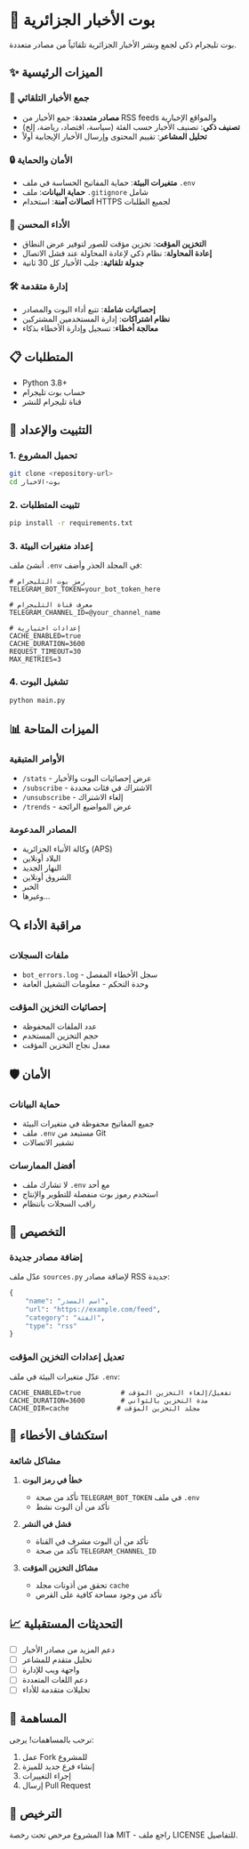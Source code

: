 # 🤖 بوت الأخبار الجزائرية

بوت تليجرام ذكي لجمع ونشر الأخبار الجزائرية تلقائياً من مصادر متعددة.

## ✨ الميزات الرئيسية

### 📰 جمع الأخبار التلقائي
- **مصادر متعددة**: جمع الأخبار من RSS feeds والمواقع الإخبارية
- **تصنيف ذكي**: تصنيف الأخبار حسب الفئة (سياسة، اقتصاد، رياضة، إلخ)
- **تحليل المشاعر**: تقييم المحتوى وإرسال الأخبار الإيجابية أولاً

### 🔒 الأمان والحماية
- **متغيرات البيئة**: حماية المفاتيح الحساسة في ملف `.env`
- **حماية البيانات**: ملف `.gitignore` شامل
- **اتصالات آمنة**: استخدام HTTPS لجميع الطلبات

### 🚀 الأداء المحسن
- **التخزين المؤقت**: تخزين مؤقت للصور لتوفير عرض النطاق
- **إعادة المحاولة**: نظام ذكي لإعادة المحاولة عند فشل الاتصال
- **جدولة تلقائية**: جلب الأخبار كل 30 ثانية

### 🛠️ إدارة متقدمة
- **إحصائيات شاملة**: تتبع أداء البوت والمصادر
- **نظام اشتراكات**: إدارة المستخدمين المشتركين
- **معالجة أخطاء**: تسجيل وإدارة الأخطاء بذكاء

## 📋 المتطلبات

- Python 3.8+
- حساب بوت تليجرام
- قناة تليجرام للنشر

## 🔧 التثبيت والإعداد

### 1. تحميل المشروع
```bash
git clone <repository-url>
cd بوت-الاخبار
```

### 2. تثبيت المتطلبات
```bash
pip install -r requirements.txt
```

### 3. إعداد متغيرات البيئة
أنشئ ملف `.env` في المجلد الجذر وأضف:

```env
# رمز بوت التليجرام
TELEGRAM_BOT_TOKEN=your_bot_token_here

# معرف قناة التليجرام
TELEGRAM_CHANNEL_ID=@your_channel_name

# إعدادات اختيارية
CACHE_ENABLED=true
CACHE_DURATION=3600
REQUEST_TIMEOUT=30
MAX_RETRIES=3
```

### 4. تشغيل البوت
```bash
python main.py
```

## 📊 الميزات المتاحة

### الأوامر المتبقية
- `/stats` - عرض إحصائيات البوت والأخبار
- `/subscribe` - الاشتراك في فئات محددة
- `/unsubscribe` - إلغاء الاشتراك
- `/trends` - عرض المواضيع الرائجة

### المصادر المدعومة
- وكالة الأنباء الجزائرية (APS)
- البلاد أونلاين
- النهار الجديد
- الشروق أونلاين
- الخبر
- وغيرها...

## 🔍 مراقبة الأداء

### ملفات السجلات
- `bot_errors.log` - سجل الأخطاء المفصل
- وحدة التحكم - معلومات التشغيل العامة

### إحصائيات التخزين المؤقت
- عدد الملفات المحفوظة
- حجم التخزين المستخدم
- معدل نجاح التخزين المؤقت

## 🛡️ الأمان

### حماية البيانات
- جميع المفاتيح محفوظة في متغيرات البيئة
- ملف `.env` مستبعد من Git
- تشفير الاتصالات

### أفضل الممارسات
- لا تشارك ملف `.env` مع أحد
- استخدم رموز بوت منفصلة للتطوير والإنتاج
- راقب السجلات بانتظام

## 🔧 التخصيص

### إضافة مصادر جديدة
عدّل ملف `sources.py` لإضافة مصادر RSS جديدة:

```python
{
    "name": "اسم المصدر",
    "url": "https://example.com/feed",
    "category": "الفئة",
    "type": "rss"
}
```

### تعديل إعدادات التخزين المؤقت
عدّل متغيرات البيئة في ملف `.env`:

```env
CACHE_ENABLED=true          # تفعيل/إلغاء التخزين المؤقت
CACHE_DURATION=3600         # مدة التخزين بالثواني
CACHE_DIR=cache            # مجلد التخزين المؤقت
```

## 🐛 استكشاف الأخطاء

### مشاكل شائعة

1. **خطأ في رمز البوت**
   - تأكد من صحة `TELEGRAM_BOT_TOKEN` في ملف `.env`
   - تأكد من أن البوت نشط

2. **فشل في النشر**
   - تأكد من أن البوت مشرف في القناة
   - تأكد من صحة `TELEGRAM_CHANNEL_ID`

3. **مشاكل التخزين المؤقت**
   - تحقق من أذونات مجلد `cache`
   - تأكد من وجود مساحة كافية على القرص

## 📈 التحديثات المستقبلية

- [ ] دعم المزيد من مصادر الأخبار
- [ ] تحليل متقدم للمشاعر
- [ ] واجهة ويب للإدارة
- [ ] دعم اللغات المتعددة
- [ ] تحليلات متقدمة للأداء

## 🤝 المساهمة

نرحب بالمساهمات! يرجى:
1. عمل Fork للمشروع
2. إنشاء فرع جديد للميزة
3. إجراء التغييرات
4. إرسال Pull Request

## 📄 الترخيص

هذا المشروع مرخص تحت رخصة MIT - راجع ملف LICENSE للتفاصيل.